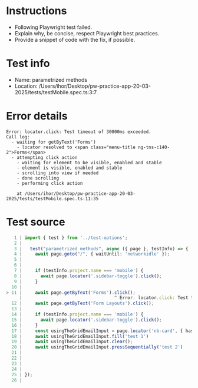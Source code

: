 # Instructions

- Following Playwright test failed.
- Explain why, be concise, respect Playwright best practices.
- Provide a snippet of code with the fix, if possible.

# Test info

- Name: parametrized methods
- Location: /Users/ihor/Desktop/pw-practice-app-20-03-2025/tests/testMobile.spec.ts:3:7

# Error details

```
Error: locator.click: Test timeout of 30000ms exceeded.
Call log:
  - waiting for getByText('Forms')
    - locator resolved to <span class="menu-title ng-tns-c140-2">Forms</span>
  - attempting click action
    - waiting for element to be visible, enabled and stable
    - element is visible, enabled and stable
    - scrolling into view if needed
    - done scrolling
    - performing click action

    at /Users/ihor/Desktop/pw-practice-app-20-03-2025/tests/testMobile.spec.ts:11:35
```

# Test source

```ts
   1 | import { test } from '../test-options';
   2 |
   3 |   test("parametrized methods", async ({ page }, testInfo) => {
   4 |     await page.goto("/", { waitUntil: 'networkidle' });
   5 |
   6 |
   7 |     if (testInfo.project.name === 'mobile') {
   8 |       await page.locator('.sidebar-toggle').click();
   9 |     }
  10 |
> 11 |     await page.getByText('Forms').click();
     |                                   ^ Error: locator.click: Test timeout of 30000ms exceeded.
  12 |     await page.getByText('Form Layouts').click();
  13 |
  14 |     if (testInfo.project.name === 'mobile') {
  15 |       await page.locator('.sidebar-toggle').click();
  16 |     }
  17 |     const usingTheGridEmailInput = page.locator('nb-card', { hasText: 'Using the Grid' }).getByRole('textbox', { name: 'Email' });
  18 |     await usingTheGridEmailInput.fill('test 1')
  19 |     await usingTheGridEmailInput.clear();
  20 |     await usingTheGridEmailInput.pressSequentially('test 2')
  21 |
  22 |
  23 |
  24 |
  25 | });
  26 |
```